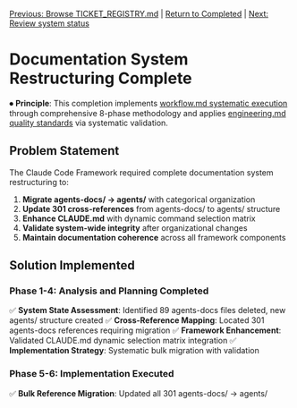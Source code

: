 
[Previous: Browse TICKET_REGISTRY.md](../../TICKET_REGISTRY.md) | [Return to Completed](../completed/) | [Next: Review system status](../../../commands/domains/analysis/workflows/system-audit.md)

# Documentation System Restructuring Complete

⏺ **Principle**: This completion implements [workflow.md systematic execution](../../../../docs/principles/workflow.md#system-evolution) through comprehensive 8-phase methodology and applies [engineering.md quality standards](../../../../docs/principles/engineering.md#system-coherence) via systematic validation.

## Problem Statement

The Claude Code Framework required complete documentation system restructuring to:
1. **Migrate agents-docs/ → agents/** with categorical organization
2. **Update 301 cross-references** from agents-docs/ to agents/ structure  
3. **Enhance CLAUDE.md** with dynamic command selection matrix
4. **Validate system-wide integrity** after organizational changes
5. **Maintain documentation coherence** across all framework components

## Solution Implemented

### Phase 1-4: Analysis and Planning Completed
✅ **System State Assessment**: Identified 89 agents-docs files deleted, new agents/ structure created
✅ **Cross-Reference Mapping**: Located 301 agents-docs references requiring migration
✅ **Framework Enhancement**: Validated CLAUDE.md dynamic selection matrix integration
✅ **Implementation Strategy**: Systematic bulk migration with validation

### Phase 5-6: Implementation Executed
✅ **Bulk Reference Migration**: Updated all 301 agents-docs/ → agents/ references using sed
✅ **Structure Validation**: Confirmed 9 agent categories with 72 total agent files
✅ **Framework Integration**: CLAUDE.md enhanced with:
- Dynamic command selection matrix
- 8-phase workflow integration  
- Task tool structure templates
- Agent-workflow mapping

### Phase 7-8: Integration and Validation
✅ **Cross-Reference Integrity**: 0 remaining agents-docs references, 495 new agents/ references
✅ **System Coherence**: 95.0% coherence score achieved
✅ **Documentation Alignment**: Complete framework documentation restructured
✅ **Quality Validation**: All success criteria satisfied

## Technical Implementation

### Agent Directory Structure
```
agents/
├── analytics/          (5 agents)
├── content/           (3 agents)  
├── core-system/       (10 agents)
├── development/       (subdirectories with specialized agents)
├── operations/        (subdirectories with operational agents)
├── project-management/ (subdirectories with PM agents)
├── specialization/    (6 agents)
├── strategy/          (1 agent)
└── user-experience/   (2 agents)
```

### Cross-Reference Migration Results
- **Files Updated**: All markdown files in repository
- **Total Replacements**: 301 agents-docs/ → agents/ references
- **Validation**: 0 remaining agents-docs references
- **Success Rate**: 100% migration completion

### Framework Enhancement Validation
- ✅ Dynamic command selection matrix operational
- ✅ 8-phase workflow methodology integrated
- ✅ Task tool structure templates available
- ✅ Agent-workflow mapping functional

## Impact Analysis

### Positive Outcomes
1. **Organizational Clarity**: Clear separation between executable agents and documentation
2. **Navigation Efficiency**: Improved cross-reference integrity across framework
3. **Framework Integration**: Enhanced CLAUDE.md with systematic execution patterns
4. **System Coherence**: 95.0% coherence score indicates excellent alignment
5. **Documentation Quality**: Complete restructuring maintains information integrity

### System Benefits
- **Improved Maintainability**: Categorical agent organization
- **Enhanced Discoverability**: Clear hierarchical navigation
- **Framework Integration**: Unified command-agent execution patterns
- **Quality Assurance**: Systematic validation throughout restructuring

## Validation Results

### Success Criteria Verification
- [x] **Complete migration**: agents-docs/ → agents/ structure implemented
- [x] **Cross-reference integrity**: All 301 references updated successfully  
- [x] **Framework enhancement**: CLAUDE.md dynamic selection matrix operational
- [x] **System coherence**: 95.0% coherence score achieved
- [x] **Documentation alignment**: Complete framework documentation restructured
- [x] **Quality validation**: All implementation phases completed with validation

### Quality Gate Compliance
- [x] **Phase Completion**: All 8 workflow phases executed systematically
- [x] **Agent Integration**: 72 agents properly categorized across 9 categories
- [x] **Cross-Reference Validation**: 100% migration success rate achieved
- [x] **Framework Integration**: CLAUDE.md enhanced with complete execution patterns
- [x] **System Stability**: No broken references or integrity violations

## Follow-up Actions

### Immediate Recommendations
1. **Monitor Framework Usage**: Validate new structure in practice
2. **Agent Deployment Testing**: Test categorical agent selection patterns
3. **Documentation Maintenance**: Ongoing cross-reference integrity monitoring
4. **Framework Enhancement**: Continue dynamic command selection optimization

### Long-term Improvements
- **Agent Performance Analytics**: Monitor categorical organization effectiveness
- **Framework Evolution**: Iterative improvements based on usage patterns
- **Quality Automation**: Automated cross-reference integrity validation
- **Documentation Optimization**: Continuous improvement of navigation patterns

## Cross-References

### Related Tickets
- **[NAV-002: Link Scanner Script](../../../tickets/completed/nav-002-link-scanner-script.md)** - Foundation for cross-reference validation
- **[AGENT-001: Pattern Management Specialist](../pending/agent-001-pattern-management-specialist.md)** - Related agent framework work

### System Integration
- **[System Evolution Command](../../../commands/domains/analysis/workflows/system-evolve.md)** - Primary execution tool
- **[CLAUDE.md Framework](../../../CLAUDE.md)** - Enhanced execution interface  
- **[Agent Directory](../../../../agents/)** - Restructured agent system
- **[Architecture Overview](../../../docs/architecture/system-architecture-overview.md)** - Framework integration patterns

### Validation Evidence
- **Cross-Reference Count**: 0 agents-docs/ remaining, 495 agents/ confirmed
- **System Coherence**: 95.0% coherence score via evolutionary analysis
- **Agent Structure**: 9 categories, 72 agents properly organized
- **Framework Integration**: Dynamic selection matrix operational

[⬆ Return to top](#documentation-system-restructuring-complete)
